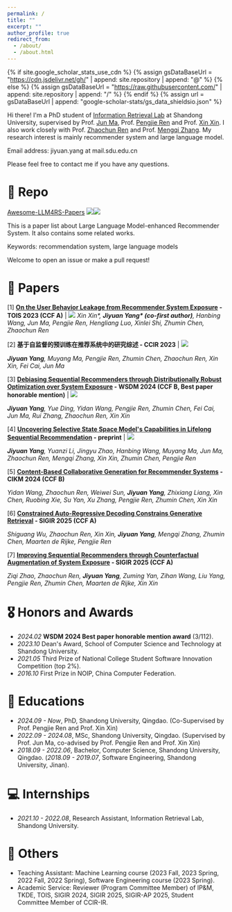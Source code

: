 ```yaml
---
permalink: /
title: ""
excerpt: ""
author_profile: true
redirect_from: 
  - /about/
  - /about.html
---
```


{% if site.google_scholar_stats_use_cdn %}
{% assign gsDataBaseUrl = "https://cdn.jsdelivr.net/gh/" | append: site.repository | append: "@" %}
{% else %}
{% assign gsDataBaseUrl = "https://raw.githubusercontent.com/" | append: site.repository | append: "/" %}
{% endif %}
{% assign url = gsDataBaseUrl | append: "google-scholar-stats/gs_data_shieldsio.json" %}

<span class='anchor' id='about-me'></span>
Hi there! I'm a PhD student of [Information Retrieval Lab](https://ir.sdu.edu.cn/index_en.htm) at Shandong University, supervised by Prof. [Jun Ma](https://ir.sdu.edu.cn/~junma/~junma_en.htm), Prof. [Pengjie Ren](https://pengjieren.github.io/) and Prof. [Xin Xin](https://xinxin-me.github.io/). I also work closely with Prof. [Zhaochun Ren](https://renzhaochun.github.io/) and Prof. [Mengqi Zhang](https://zm7.github.io/).
My research interest is mainly recommender system and large language model. 

Email address: jiyuan.yang at mail.sdu.edu.cn

Please feel free to contact me if you have any questions.

# 📝 Repo

<!-- <div class='paper-box'> -->

<div class='paper-box-text' markdown="1">

[Awesome-LLM4RS-Papers](https://github.com/nancheng58/Awesome-LLM4RS-Papers)  ![](https://camo.githubusercontent.com/3418ba3754faddfb88c5cbdc94c31ad670fc693c8caa59bc2806c9836acc04e4/68747470733a2f2f617765736f6d652e72652f62616467652e737667)[![](https://img.shields.io/github/stars/nancheng58/Awesome-LLM4RS-Papers?style=social&label=Stars)](https://github.com/nancheng58/Awesome-LLM4RS-Papers)

This is a paper list about Large Language Model-enhanced Recommender System. It also contains some related works.

Keywords: recommendation system, large language models

Welcome to open an issue or make a pull request!
<!--                -->


# 📝 Papers

<!-- <div class='paper-box'> -->

<div class='paper-box-text' markdown="1">

[1] **[On the User Behavior Leakage from Recommender System Exposure](https://dl.acm.org/doi/full/10.1145/3568954) - TOIS 2023 (CCF A)** \| [![](https://img.shields.io/github/stars/nancheng58/On-the-User-Behavior-Leakage-from-Recommender-System-Exposure?style=social&label=Code+Stars)](https://github.com/nancheng58/On-the-User-Behavior-Leakage-from-Recommender-System-Exposure)
*Xin Xin\*, **Jiyuan Yang\* (co-first author)**, Hanbing Wang, Jun Ma, Pengjie Ren, Hengliang Luo, Xinlei Shi, Zhumin Chen, Zhaochun Ren*

[2] **基于自监督的预训练在推荐系统中的研究综述 - CCIR 2023** \| [![](https://img.shields.io/github/stars/nancheng58/Self-supervised-learning-for-Sequential-Recommender-Systems?style=social&label=Code+Stars)](https://github.com/nancheng58/Self-supervised-learning-for-Sequential-Recommender-Systems)

***Jiyuan Yang**, Muyang Ma, Pengjie Ren, Zhumin Chen, Zhaochun Ren, Xin Xin, Fei Cai, Jun Ma*

[3] **[Debiasing Sequential Recommenders through Distributionally Robust Optimization over System Exposure](https://arxiv.org/pdf/2312.07036) - WSDM 2024 (CCF B, Best paper honorable mention)** \| [![](https://img.shields.io/github/stars/nancheng58/DebiasedSR_DRO?style=social&label=Code+Stars)](https://github.com/nancheng58/DebiasedSR_DRO)

***Jiyuan Yang**, Yue Ding, Yidan Wang, Pengjie Ren, Zhumin Chen, Fei Cai, Jun Ma, Rui Zhang, Zhaochun Ren, Xin Xin*

[4] **[Uncovering Selective State Space Model's Capabilities in Lifelong Sequential Recommendation](https://arxiv.org/pdf/2403.16371) - preprint** \| [![](https://img.shields.io/github/stars/nancheng58/RecMamba?style=social&label=Code+Stars)](https://github.com/nancheng58/RecMamba)

***Jiyuan Yang**, Yuanzi Li, Jingyu Zhao, Hanbing Wang, Muyang Ma, Jun Ma, Zhaochun Ren, Mengqi Zhang, Xin Xin, Zhumin Chen, Pengjie Ren*

[5] **[Content-Based Collaborative Generation for Recommender Systems](https://arxiv.org/pdf/2403.18480) -  CIKM 2024 (CCF B)** 

*Yidan Wang, Zhaochun Ren, Weiwei Sun, **Jiyuan Yang**, Zhixiang Liang, Xin Chen, Ruobing Xie, Su Yan, Xu Zhang, Pengjie Ren, Zhumin Chen, Xin Xin*

[6] **[Constrained Auto-Regressive Decoding Constrains Generative Retrieval](https://arxiv.org/pdf/2504.09935) -  SIGIR 2025 (CCF A)** 

*Shiguang Wu, Zhaochun Ren, Xin Xin, **Jiyuan Yang**, Mengqi Zhang, Zhumin Chen, Maarten de Rijke, Pengjie Ren*

[7] **[Improving Sequential Recommenders through Counterfactual Augmentation of System Exposure](https://arxiv.org/pdf/2504.13482) -  SIGIR 2025 (CCF A)** 

*Ziqi Zhao, Zhaochun Ren, **Jiyuan Yang**, Zuming Yan, Zihan Wang, Liu Yang, Pengjie Ren, Zhumin Chen, Maarten de Rijke, Xin Xin*

<!-- <span class='anchor' id='project-experience'></span> -->

<!-- <div class='paper-box'><div class='paper-box-image'><div><div class="badge">Aizoo</div><img src='images/projects/aizoo.png' alt="sym" width="100%"></div></div>
<div class='paper-box-text' markdown="1">
[Aizoo - A visual deep learning model building and cloud computing platform]

Pengjie Ren, **Hanbing Wang**, Hongtao Tian, Guojun Yan, Chaoyu Shi, Min Wei, Jiyuan Yang, et al.

[**Project information**]
- Develop and test some operators, collect information about these operators(including formulas, backgrounds, source papers, etc) and implement a pedestrian detection task based on Aizoo. 
</div>
</div> -->

<!-- <div class='paper-box'><div class='paper-box-image'><div><div class="badge">Electronic perpetual calendar</div><img src='images/projects/calendar.jpg' alt="sym" width="100%"></div></div>
<div class='paper-box-text' markdown="1">

[Electronic perpetual calendar]

**Hanbing Wang**

[**Project information**]
- Invented an electronic perpetual calendar from scratch. 
- Circuit design and printing, MCU programming, application of various chips such as HC-05, DHT11, DS1302, LCD1602, MQ-2, etc. 
- Functions include time display, solar terms display, conversion of lunar calendar and Gregorian calendar, alarm clock with customized music, smoke alarm, measurements of temperature and humidity, remote Bluetooth control. 
</div>
</div> -->

<!-- <div class='paper-box'><div class='paper-box-image'><div><div class="badge">Driverless Assistant Aystem</div><img src='images/projects/Ascend.png' alt="sym" width="100%"></div></div>
<div class='paper-box-text' markdown="1">

[A full stack driverless assistant system based on Huawei Ascend]

Haiqiao Hong, **Hanbing Wang**, Qitao Zhao

[**Project information**]
- Invented a road information detection system which can transmit the detection results to the terminal(eg. screen. a website in our project) in real time. 
- Hardware includes the use of Raspberry Pi, Zynq, Atlas 200DK, 3D-printing, Wireless video signal transmission.
- Software includes improving the effciency of real time object detection algorithm, design a webpage to display all the information. 
</div>
</div> -->

<!-- <div class='paper-box'><div class='paper-box-image'><div><div class="badge">Style Transfer</div><img src='images/projects/transfer.jpg' alt="sym" width="100%"></div></div>
<div class='paper-box-text' markdown="1">

[A real time image style transfer system]

Haiqiao Hong, **Hanbing Wang**, Qitao Zhao

[**Project information**]
- Invented a real time style transfer framework which can transfer the image/video style captured by a camera and display it on a webpage. 
- Developed a computer application which can achieve style transfer as long as you download our app. 
- Software includes real time style transfer algorithm, webpage design, video streaming and application development. 
</div>
</div> -->

<!-- <div class='paper-box'><div class='paper-box-image'><div><div class="badge">Equipment Management System</div><img src='images/projects/deviceManagement.png' alt="sym" width="100%"></div></div>
<div class='paper-box-text' markdown="1">

[Laboratory instrument and equipment management system]

**Hanbing Wang**

[**Project information**]
- Developed an online equipment Management System including React based front-end, Springboot based back-end and MySQL Database. 
- Functions includes data addition, deletion, modification query, system login, fuzzy search, paging display, data statistics(according to price or quantity) and statistics display(line chart).
</div>
</div> -->

<!-- <div class='paper-box'><div class='paper-box-image'><div><div class="badge">Interdisciplinary Project</div><img src='images/projects/law.png' alt="sym" width="100%"></div></div>
<div class='paper-box-text' markdown="1">

[Research on copyright protection obligations and technical regulation of cloud storage service providers based on deep learning ——Take Baidu online disk as an example]

**Hanbing Wang**, Cheng Zhang, Zihao Xiao, Chengzhuo Li, Hankang Sun, Xinyu Shen

[**Project information**]
- This is an interdisciplinary project between computer science and law. 
- Knowledge includes fast video/image/text detection and comparison algorithm in various situations. 
</div>
</div> -->

<!-- <div class='paper-box'><div class='paper-box-image'><div><div class="badge">Interdisciplinary Project</div><img src='images/projects/biology.png' alt="sym" width="100%"></div></div>
<div class='paper-box-text' markdown="1">

[An online website for querying the signal pathways of hematopoietic cells in human body]

**Hanbing Wang**, Xiaoyu Ji, Bingyang Cui, Baoxun Du, Zihan Liu

[**Project information**]
- This is an interdisciplinary project between computer science and biology.
- Mapped the complete signal pathway of hematopoietic cells in human body, and made a web page for display. The webpage supports addition, deletion, modification, search of genes, fisheye magnification and freely adjusting gene arrangement. 
</div>
</div> -->

<!-- - **Aizoo - A visual deep learning model building and cloud computing platform** I'm in charge of writing some operators and collect information about common operators.  -->

<!-- - **Laboratory instrument and equipment management system** includes: React based front-end framework, Springboot based back-end and MySQL Database.  -->

<!--                -->

# 🎖 Honors and Awards

- *2024.02* **WSDM 2024 Best paper honorable mention award** (3/112).
- *2023.10* Dean's Award, School of Computer Science and Technology at Shandong University.
- *2021.05* Third Prize of National College Student Software Innovation Competition (top 2%).
- *2016.10* First Prize in NOIP, China Computer Federation.

<!-- - *2019.10* Bronze Medal in CCF‑CCSP Final, China Computer Federation. -->

# 📖 Educations

- *2024.09 - Now*, PhD, Shandong University, Qingdao. (Co-Supervised by Prof. Pengjie Ren and Prof. Xin Xin)
- *2022.09 - 2024.08*, MSc, Shandong University, Qingdao. (Supervised by Prof. Jun Ma, co-advised by Prof. Pengjie Ren and Prof. Xin Xin)
- *2018.09 - 2022.06*, Bachelor, Computer Science, Shandong University, Qingdao. (*2018.09 - 2019.07*, Software Engineering, Shandong University, Jinan).

# 💻 Internships

- *2021.10 - 2022.08*, Research Assistant, Information Retrieval Lab, Shandong University.

# 💬 Others

- Teaching Assistant: Machine Learning course (2023 Fall, 2023 Spring, 2022 Fall, 2022 Spring),  Software Engineering course (2023 Spring).
- Academic Service: Reviewer (Program Committee Member) of IP&M, TKDE, TOIS, SIGIR 2024, SIGIR 2025, SIGIR-AP 2025, Student Committee Member of CCIR-IR.